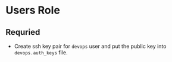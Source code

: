 # Users Role


## Requried

- Create ssh key pair for `devops` user and put the public key into `devops.auth_keys` file.